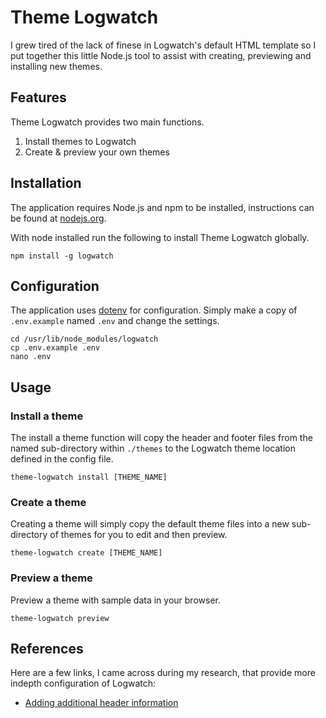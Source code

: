 # Theme Logwatch

I grew tired of the lack of finese in Logwatch's default HTML template so I put together this little Node.js tool to assist with creating, previewing and installing new themes.

## Features

Theme Logwatch provides two main functions.

1. Install themes to Logwatch
2. Create & preview your own themes

## Installation

The application requires Node.js and npm to be installed, instructions can be found at [nodejs.org](http://nodejs.org/).

With node installed run the following to install Theme Logwatch globally.

```
npm install -g logwatch
```

## Configuration

The application uses [dotenv](https://www.npmjs.com/package/dotenv) for configuration. Simply make a copy of `.env.example` named `.env` and change the settings.

```
cd /usr/lib/node_modules/logwatch
cp .env.example .env
nano .env
```

## Usage

### Install a theme

The install a theme function will copy the header and footer files from the named sub-directory within `./themes` to the Logwatch theme location defined in the config file.

```
theme-logwatch install [THEME_NAME]
```

### Create a theme

Creating a theme will simply copy the default theme files into a new sub-directory of themes for you to edit and then preview.

```
theme-logwatch create [THEME_NAME]
```

### Preview a theme

Preview a theme with sample data in your browser.

```
theme-logwatch preview
```

## References

Here are a few links, I came across during my research, that provide more indepth configuration of Logwatch:

- [Adding additional header information](http://jviz.research.iat.sfu.ca/wiki/index.php?title=Customizing_Logwatch)
